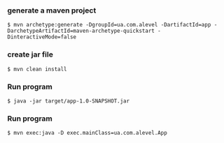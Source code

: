 ### generate a maven project ###
`$ mvn archetype:generate -DgroupId=ua.com.alevel -DartifactId=app -DarchetypeArtifactId=maven-archetype-quickstart -DinteractiveMode=false`
### create jar file ###
`$ mvn clean install`
### Run program ###
`$ java -jar target/app-1.0-SNAPSHOT.jar `
### Run program ###
`$ mvn exec:java -D exec.mainClass=ua.com.alevel.App `
